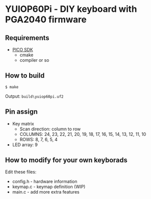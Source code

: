 # YUIOP60Pi - DIY keyboard with PGA2040 firmware

## Requirements

* [PICO SDK][picosdk]
  * cmake
  * compiler or so

[picosdk]:https://github.com/raspberrypi/pico-sdk

## How to build

```console
$ make
```

Output: `build\yuiop60pi.uf2`

## Pin assign

* Key matrix
    * Scan direction: column to row
    * COLUMNS: 24, 23, 22, 21, 20, 19, 18, 17, 16, 15, 14, 13, 12, 11, 10
    * ROWS: 8, 7, 6, 5, 4
* LED array: 9

## How to modify for your own keyborads

Edit these files:

* config.h - hardware information
* keymap.c - keymap definition (WIP)
* main.c - add more extra features
